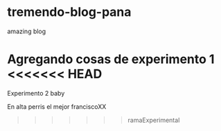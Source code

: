 # tremendo-blog-pana
amazing blog


Agregando cosas de experimento 1
<<<<<<< HEAD
=======

Experimento 2 baby

En alta perris el mejor franciscoXX
>>>>>>> ramaExperimental
